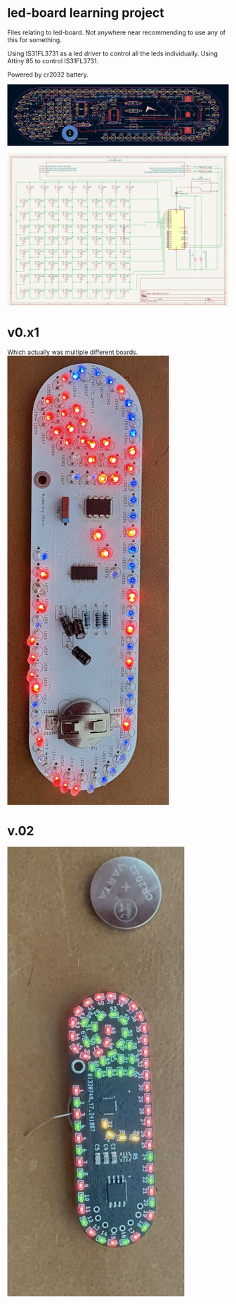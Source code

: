 # led-board learning project
Files relating to led-board.
Not anywhere near recommending to use any of this for something. 

Using IS31FL3731 as a led driver to control all the leds individually. 
Using Attiny 85 to control IS31FL3731. 

Powered by cr2032 battery.

![version 2 kicad](./readme-media/v2-kicad.png)

![Schematic](./readme-media/v2-schematic.png)

# v0.x1
Which actually was multiple different boards.
![version 1](./readme-media/v1.png)

# v.02
![version 2](./readme-media/v2.png)
